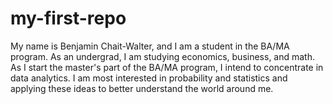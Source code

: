 # my-first-repo
My name is Benjamin Chait-Walter, and I am a student in the BA/MA program. As an undergrad, I am studying economics, business, and math. As I start the master's part of the BA/MA program, I intend to concentrate in data analytics. I am most interested in probability and statistics and applying these ideas to better understand the world around me.
